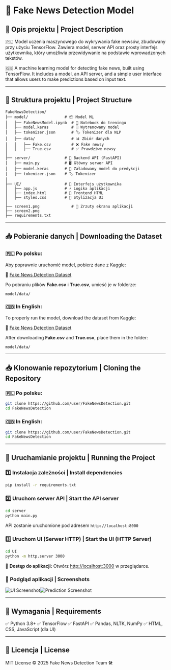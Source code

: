 # 📰 Fake News Detection Model

## 🌟 Opis projektu | Project Description

🇵🇱 Model uczenia maszynowego do wykrywania fake newsów, zbudowany przy użyciu TensorFlow. Zawiera model, serwer API oraz prosty interfejs użytkownika, który umożliwia przewidywanie na podstawie wprowadzonych tekstów.

🇬🇧 A machine learning model for detecting fake news, built using TensorFlow. It includes a model, an API server, and a simple user interface that allows users to make predictions based on input text.

---

## 📂 Struktura projektu | Project Structure

```
FakeNewsDetection/
├── model/                # 📦 Model ML
│   ├── FakeNewsModel.ipynb  # 🧪 Notebook do treningu
│   ├── model.keras          # 🎯 Wytrenowany model
│   ├── tokenizer.json       # 🏷 Tokenizer dla NLP
│   ├── data/                # 📊 Zbiór danych
│   │   ├── Fake.csv         # ❌ Fake newsy
│   │   ├── True.csv         # ✅ Prawdziwe newsy
│
├── server/               # 🚀 Backend API (FastAPI)
│   ├── main.py           # 🖥 Główny serwer API
│   ├── model.keras       # 🎯 Załadowany model do predykcji
│   ├── tokenizer.json    # 🏷 Tokenizer
│
├── UI/                   # 🎨 Interfejs użytkownika
│   ├── app.js            # ⚡ Logika aplikacji
│   ├── index.html        # 📄 Frontend HTML
│   ├── styles.css        # 🎨 Stylizacja UI
│
├── screen1.png              # 📸 Zrzuty ekranu aplikacji
├── screen2.png
├── requirements.txt

```

---

## 📥 Pobieranie danych | Downloading the Dataset

### 🇵🇱 Po polsku:
Aby poprawnie uruchomić model, pobierz dane z Kaggle:

🔗 [Fake News Detection Dataset](https://www.kaggle.com/datasets/emineyetm/fake-news-detection-datasets)

Po pobraniu plików **Fake.csv** i **True.csv**, umieść je w folderze:
```
model/data/
```

### 🇬🇧 In English:
To properly run the model, download the dataset from Kaggle:

🔗 [Fake News Detection Dataset](https://www.kaggle.com/datasets/emineyetm/fake-news-detection-datasets)

After downloading **Fake.csv** and **True.csv**, place them in the folder:
```
model/data/
```

---

## 📥 Klonowanie repozytorium | Cloning the Repository

### 🇵🇱 Po polsku:

```bash
git clone https://github.com/user/FakeNewsDetection.git
cd FakeNewsDetection
```

### 🇬🇧 In English:

```bash
git clone https://github.com/user/FakeNewsDetection.git
cd FakeNewsDetection
```

---

## 🚀 Uruchamianie projektu | Running the Project

### 1️⃣ Instalacja zależności | Install dependencies

```bash
pip install -r requirements.txt
```

### 2️⃣ Uruchom serwer API | Start the API server

```bash
cd server
python main.py
```

API zostanie uruchomione pod adresem `http://localhost:8000`

### 3️⃣ Uruchom UI (Serwer HTTP) | Start the UI (HTTP Server)

```bash
cd UI
python -m http.server 3000
```

🔗 **Dostęp do aplikacji:** Otwórz [http://localhost:3000](http://localhost:3000) w przeglądarce.

### 📸 Podgląd aplikacji | Screenshots

![UI Screenshot](assets/screen1.png)![Prediction Screenshot](assets/screen2.png)

---

## 📌 Wymagania | Requirements

✅ Python 3.8+
✅ TensorFlow
✅ FastAPI
✅ Pandas, NLTK, NumPy
✅ HTML, CSS, JavaScript (dla UI)

---

## 📜 Licencja | License

MIT License © 2025 Fake News Detection Team 🛠

